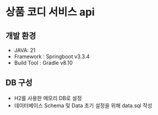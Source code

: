 # 상품 코디 서비스 api

## 개발 환경

- JAVA: 21
- Framework : Springboot v3.3.4
- Build Tool : Gradle v8.10

## DB 구성

- H2를 사용한 메모리 DB로 설정
- 데이터베이스 Schema 및 Data 초기 설정을 위해 data.sql 작성